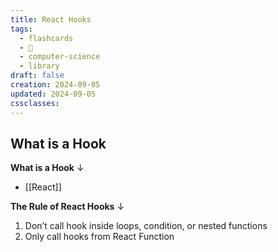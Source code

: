```yaml
---
title: React Hooks
tags:
  - flashcards
  - 🌱
  - computer-science
  - library
draft: false
creation: 2024-09-05
updated: 2024-09-05
cssclasses: 
---
```

## What is a Hook

**What is a Hook**
↓
- [[React]]
<!--SR:!2025-01-01,16,290-->

**The Rule of React Hooks**
↓
1. Don’t call hook inside loops, condition, or nested functions
2. Only call hooks from React Function
<!--SR:!2025-01-01,16,290-->

